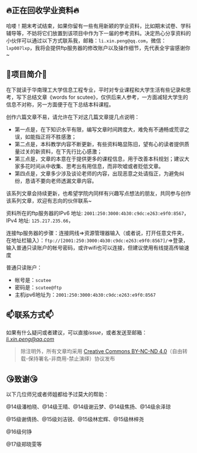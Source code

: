

## :fire:正在回收学业资料:fire:

哈喽！期末考试结束，如果你留有一些有用新颖的学业资料，比如期末试卷、学科辅导等，不妨将它们放置到该项目中作为下一届的参考资料。决定热心分享资料的小伙伴可以通过以下方式联系我，邮箱：`li.xin.peng@qq.com`，微信：`lxp007lxp`，我将会提供ftp服务器的修改账户以及操作细节，先代表全宇宙感谢你~

## :sunflower:项目简介:sunflower:

在下就读于华南理工大学信息工程专业，平时对专业课程和大学生活有些记录和思考，写下总结文章《words for scutee》，仅供后来人参考，一方面减轻大学生的信息不对称，另一方面便于在下总结本科课程。

创作六篇文章不易，请允许在下对这几篇文章提几点说明：

- 第一点是，在下知识水平有限，编写文章时间跨度大，难免有不通畅或荒谬之误，如能指正将不胜感激；
- 第二点是，本科教学内容不断更新，有些资料略显陈旧，望有心的读者提供质量过关的新资料，在下先行比心感激；
- 第三点是，文章的本意在于提供更多的课程信息，用于改善本科规划；建议大家多花时间从中收集、思考出有用信息，而非吹嘘或者贬低文章。
- 第四点是，文章多少涉及谈论老师的内容，出现恶意之处请指正，为避免纠纷，恳请不要向老师透漏文章内容。

该系列文章会持续更新，也希望学院内同样有兴趣写点想法的朋友，共同参与创作该系列文章，欢迎有志向的伙伴联系~

资料所在的ftp服务器的IPv6 地址: `2001:250:3000:4b30:c9dc:e263:e9f0:8567`，IPv4 地址: `125.217.235.66`，

连接ftp服务器的步骤：连接网线=>资源管理器输入（或者说，打开任意文件夹，在地址栏输入）：`ftp://[2001:250:3000:4b30:c9dc:e263:e9f0:8567]/`=>登录，输入普通只读账户的帐号密码，或许wifi也可以连接，但建议使用有线提高传输速度

普通只读账户：
- 帐号是：`scutee`
- 密码是：`scutee@ftp`
- 主机ipv6地址为：`2001:250:3000:4b30:c9dc:e263:e9f0:8567`

## :mailbox:联系方式:mailbox:

如果有什么疑问或者建议，可以直接*issue*，或者发送至邮箱：*li.xin.peng@qq.com*

> 除注明外，所有文章均采用 [Creative Commons BY-NC-ND 4.0](https://creativecommons.org/licenses/by-nc-nd/4.0/deed.zh)（自由转载-保持署名-非商用-禁止演绎）协议发布

## :kissing_heart:致谢:kissing_heart:

以下几位师兄或者师姐都给予过莫大的帮助：

@14级潘柏晓、@14级王晴、@14级谢云梦、@14级焦扬、@14级余泽琼

@15级谢倩扬、@15级刘洁锐、@15级林宏辉、@15级林梓尧

@16级何铮

@17级郑晓雯等